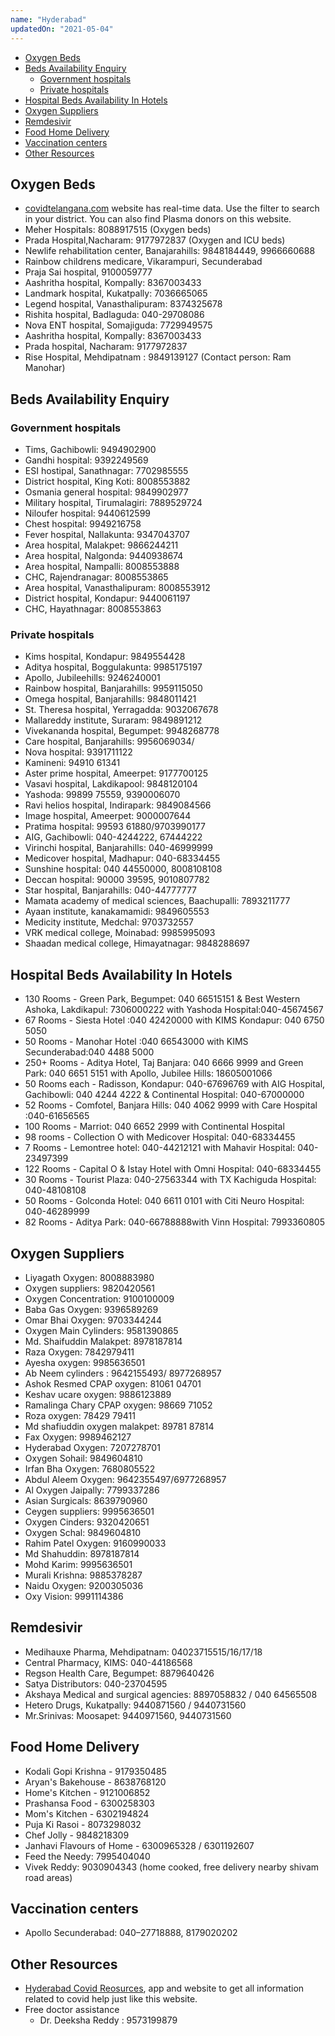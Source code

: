 ```yaml
---
name: "Hyderabad"
updatedOn: "2021-05-04"
---
```


- [Oxygen Beds](#oxygen-beds)
- [Beds Availability Enquiry](#beds-availability-enquiry)
  - [Government hospitals](#government-hospitals)
  - [Private hospitals](#private-hospitals)
- [Hospital Beds Availability In Hotels](#hospital-beds-availability-in-hotels)
- [Oxygen Suppliers](#oxygen-suppliers)
- [Remdesivir](#remdesivir)
- [Food Home Delivery](#food-home-delivery)
- [Vaccination centers](#vaccination-centers)
- [Other Resources](#other-resources)

## Oxygen Beds

- [covidtelangana.com](https://covidtelangana.com/) website has real-time data. Use the filter to search in your district. You can also find Plasma donors on this website.
- Meher Hospitals: 8088917515 (Oxygen beds)
- Prada Hospital,Nacharam: 9177972837 (Oxygen and ICU beds)
- Newlife rehabilitation center, Banajarahills: 9848184449, 9966660688
- Rainbow childrens medicare, Vikarampuri, Secunderabad
- Praja Sai hospital, 9100059777
- Aashritha hospital, Kompally: 8367003433
- Landmark hospital, Kukatpally: 7036665065
- Legend hospital, Vanasthalipuram: 8374325678
- Rishita hospital, Badlaguda: 040-29708086
- Nova ENT hospital, Somajiguda: 7729949575
- Aashritha hospital, Kompally: 8367003433
- Prada hospital, Nacharam: 9177972837
- Rise Hospital, Mehdipatnam : 9849139127 (Contact person: Ram Manohar)

## Beds Availability Enquiry

### Government hospitals

- Tims, Gachibowli: 9494902900
- Gandhi hospital: 9392249569
- ESI hostipal, Sanathnagar: 7702985555
- District hospital, King Koti: 8008553882
- Osmania general hospital: 9849902977
- Military hospital, Tirumalagiri: 7889529724
- Niloufer hospital: 9440612599
- Chest hospital: 9949216758
- Fever hospital, Nallakunta: 9347043707
- Area hospital, Malakpet: 9866244211
- Area hospital, Nalgonda: 9440938674
- Area hospital, Nampalli: 8008553888
- CHC, Rajendranagar: 8008553865
- Area hospital, Vanasthalipuram: 8008553912
- District hospital, Kondapur: 9440061197
- CHC, Hayathnagar: 8008553863

### Private hospitals

- Kims hospital, Kondapur: 9849554428
- Aditya hospital, Boggulakunta: 9985175197
- Apollo, Jubileehills: 9246240001
- Rainbow hospital, Banjarahills: 9959115050
- Omega hospital, Banjarahills: 9848011421
- St. Theresa hospital, Yerragadda: 9032067678
- Mallareddy institute, Suraram: 9849891212
- Vivekananda hospital, Begumpet: 9948268778
- Care hospital, Banjarahills: 9956069034/
- Nova hospital: 9391711122
- Kamineni: 94910 61341
- Aster prime hospital, Ameerpet: 9177700125
- Vasavi hospital, Lakdikapool: 9848120104
- Yashoda: 99899 75559, 9390006070
- Ravi helios hospital, Indirapark: 9849084566
- Image hospital, Ameerpet: 9000007644
- Pratima hospital: 99593 61880/9703990177
- AIG, Gachibowli: 040-4244222, 67444222
- Virinchi hospital, Banjarahills: 040-46999999
- Medicover hospital, Madhapur: 040-68334455
- Sunshine hospital: 040 44550000, 8008108108
- Deccan hospital: 90000 39595, 9010807782
- Star hospital, Banjarahills: 040-44777777
- Mamata academy of medical sciences, Baachupalli: 7893211777
- Ayaan institute, kanakamamidi: 9849605553
- Medicity institute, Medchal: 9703732557
- VRK medical college, Moinabad: 9985995093
- Shaadan medical college, Himayatnagar: 9848288697

## Hospital Beds Availability In Hotels

- 130 Rooms - Green Park, Begumpet: 040 66515151 & Best Western Ashoka, Lakdikapul: 7306000222 with Yashoda Hospital:040-45674567
- 67 Rooms - Siesta Hotel :040 42420000 with KIMS Kondapur: 040 6750 5050
- 50 Rooms - Manohar Hotel :040 66543000 with KIMS Secunderabad:040 4488 5000
- 250+ Rooms - Aditya Hotel, Taj Banjara: 040 6666 9999 and Green Park: 040 6651 5151 with Apollo, Jubilee Hills: 18605001066
- 50 Rooms each - Radisson, Kondapur: 040-67696769 with AIG Hospital, Gachibowli: 040 4244 4222 & Continental Hospital: 040-67000000
- 52 Rooms - Comfotel, Banjara Hills: 040 4062 9999 with Care Hospital :040-61656565
- 100 Rooms - Marriot: 040 6652 2999 with Continental Hospital
- 98 rooms - Collection O with Medicover Hospital: 040-68334455
- 7 Rooms - Lemontree hotel: 040-44212121 with Mahavir Hospital: 040-23497399
- 122 Rooms - Capital O & Istay Hotel with Omni Hospital: 040-68334455
- 30 Rooms - Tourist Plaza: 040-27563344 with TX Kachiguda Hospital: 040-48108108
- 50 Rooms - Golconda Hotel: 040 6611 0101 with Citi Neuro Hospital: 040-46289999
- 82 Rooms - Aditya Park: 040-66788888with Vinn Hospital: 7993360805

## Oxygen Suppliers

- Liyagath Oxygen: 8008883980
- Oxygen suppliers: 9820420561
- Oxygen Concentration: 9100100009
- Baba Gas Oxygen: 9396589269
- Omar Bhai Oxygen: 9703344244
- Oxygen Main Cylinders: 9581390865
- Md. Shaifuddin Malakpet: 8978187814
- Raza Oxygen: 7842979411
- Ayesha oxygen: 9985636501
- Ab Neem cylinders : 9642155493/ 8977268957
- Ashok Resmed CPAP oxygen: 81061 04701
- Keshav ucare oxygen: 9886123889
- Ramalinga Chary CPAP oxygen: 98669 71052
- Roza oxygen: 78429 79411
- Md shafiuddin oxygen malakpet: 89781 87814
- Fax Oxygen: 9989462127
- Hyderabad Oxygen: 7207278701
- Oxygen Sohail: 9849604810
- Irfan Bha Oxygen: 7680805522
- Abdul Aleem Oxygen: 9642355497/6977268957
- Al Oxygen Jaipally: 7799337286
- Asian Surgicals: 8639790960
- Ceygen suppliers: 9995636501
- Oxygen Cinders: 9320420651
- Oxygen Schal: 9849604810
- Rahim Patel Oxygen: 9160990033
- Md Shahuddin: 8978187814
- Mohd Karim: 9995636501
- Murali Krishna: 9885378287
- Naidu Oxygen: 9200305036
- Oxy Vision: 9991114386

## Remdesivir

- Medihauxe Pharma, Mehdipatnam: 04023715515/16/17/18
- Central Pharmacy, KIMS: 040-44186568
- Regson Health Care, Begumpet: 8879640426
- Satya Distributors: 040-23704595
- Akshaya Medical and surgical agencies: 8897058832 / 040 64565508
- Hetero Drugs, Kukatpally: 9440871560 / 9440731560
- Mr.Srinivas: Moosapet: 9440971560, 9440731560

## Food Home Delivery

- Kodali Gopi Krishna - 9179350485
- Aryan's Bakehouse - 8638768120
- Home's Kitchen - 9121006852
- Prashansa Food - 6300258303
- Mom's Kitchen - 6302194824
- Puja Ki Rasoi - 8073298032
- Chef Jolly - 9848218309
- Janhavi Flavours of Home - 6300965328 / 6301192607
- Feed the Needy: 7995404040
- Vivek Reddy: 9030904343 (home cooked, free delivery nearby shivam road areas)

## Vaccination centers

- Apollo Secunderabad: 040–27718888, 8179020202

## Other Resources

- [Hyderabad Covid Reosurces](https://hydcovidresources.com/), app and website to get all information related to covid help just like this website.
- Free doctor assistance
  - Dr. Deeksha Reddy : 9573199879
